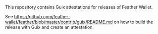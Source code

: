 This repository contains Guix attestations for releases of Feather Wallet.

See https://github.com/feather-wallet/feather/blob/master/contrib/guix/README.md on how to build the release with Guix and create an attestation.

